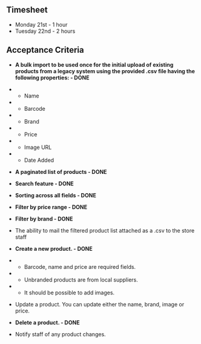 ## Timesheet
- Monday 21st - 1 hour
- Tuesday 22nd - 2 hours


## Acceptance Criteria

- **A bulk import to be used once for the initial upload of existing products from a legacy system using the provided .csv file having the following properties: - DONE**
- - Name
- - Barcode
- - Brand
- - Price
- - Image URL
- - Date Added  
- **A paginated list of products - DONE**  
- **Search feature - DONE**   
- **Sorting across all fields - DONE**   
- **Filter by price range - DONE**  
- **Filter by brand - DONE**  

- The ability to mail the filtered product list attached as a .csv to the store staff
- **Create a new product. - DONE**
- - Barcode, name and price are required fields.
- - Unbranded products are from local suppliers.
- - It should be possible to add images.
- Update a product. You can update either the name, brand, image or price.  
- **Delete a product. - DONE** 
- Notify staff of any product changes.

